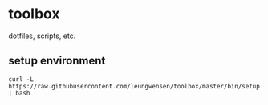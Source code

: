 toolbox
=======

dotfiles, scripts, etc.

## setup environment

```shell
curl -L https://raw.githubusercontent.com/leungwensen/toolbox/master/bin/setup | bash
```
